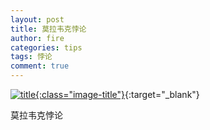```yaml
---
layout: post
title: 莫拉韦克悖论
author: fire
categories: tips 
tags: 悖论
comment: true
---
```


[![title](https://image.sideproject.cn/titlex/title_047.jpg){:class="image-title"}](https://image.sideproject.cn/titlex/title_047.jpg){:target="_blank"}

莫拉韦克悖论
